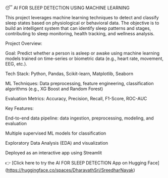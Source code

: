 😴 AI FOR SLEEP DETECTION USING MACHINE LEARNING 


This project leverages machine learning techniques to detect and classify sleep states based on physiological or behavioral data. The objective is to build an intelligent system that can identify sleep patterns and stages, contributing to sleep monitoring, health tracking, and wellness analysis.

Project Overview:


Goal: Predict whether a person is asleep or awake using machine learning models trained on time-series or biometric data (e.g., heart rate, movement, EEG, etc.).

Tech Stack: Python, Pandas, Scikit-learn, Matplotlib, Seaborn

ML Techniques: Data preprocessing, feature engineering, classification algorithms (e.g., XG Boost and Random Forest)

Evaluation Metrics: Accuracy, Precision, Recall, F1-Score, ROC-AUC

Key Features:


End-to-end data pipeline: data ingestion, preprocessing, modeling, and evaluation

Multiple supervised ML models for classification

Exploratory Data Analysis (EDA) and visualization


Deployed as an interactive app using Streamlit

👉 [Click here to try the AI FOR SLEEP DETECTION App on Hugging Face] (https://huggingface.co/spaces/DharavathSri/SreedharNayak)
